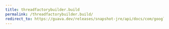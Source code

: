 ```yaml
---
title: threadfactorybuilder.build
permalink: /threadfactorybuilder.build/
redirect_to: https://guava.dev/releases/snapshot-jre/api/docs/com/google/common/util/concurrent/ThreadFactoryBuilder.html#build--
---
```

